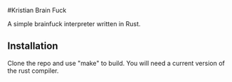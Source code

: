 #Kristian Brain Fuck

A simple brainfuck interpreter written in Rust. 

## Installation

Clone the repo and use "make" to build. You will need a current version of the rust compiler.  

